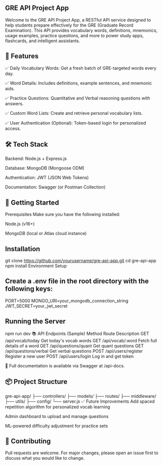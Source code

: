 ## GRE API Project App
Welcome to the GRE API Project App, a RESTful API service designed to help students prepare effectively for the GRE (Graduate Record Examination). This API provides vocabulary words, definitions, mnemonics, usage examples, practice questions, and more to power study apps, flashcards, and intelligent assistants.

## 📌 Features
✅ Daily Vocabulary Words: Get a fresh batch of GRE-targeted words every day.

✅ Word Details: Includes definitions, example sentences, and mnemonic aids.

✅ Practice Questions: Quantitative and Verbal reasoning questions with answers.

✅ Custom Word Lists: Create and retrieve personal vocabulary lists.

✅ User Authentication (Optional): Token-based login for personalized access.

## 🛠️ Tech Stack
Backend: Node.js + Express.js

Database: MongoDB (Mongoose ODM)

Authentication: JWT (JSON Web Tokens)

Documentation: Swagger (or Postman Collection)

## 🚀 Getting Started
Prerequisites
Make sure you have the following installed:

Node.js (v16+)

MongoDB (local or Atlas cloud instance)


## Installation

git clone https://github.com/yourusername/gre-api-app.git
cd gre-api-app
npm install
Environment Setup


## Create a .env file in the root directory with the following keys:


PORT=5000
MONGO_URI=your_mongodb_connection_string
JWT_SECRET=your_jwt_secret


## Running the Server

npm run dev
📚 API Endpoints (Sample)
Method	Route	Description
GET	/api/vocab/today	Get today's vocab words
GET	/api/vocab/:word	Fetch full details of a word
GET	/api/questions/quant	Get quant questions
GET	/api/questions/verbal	Get verbal questions
POST	/api/users/register	Register a new user
POST	/api/users/login	Log in and get token

📖 Full documentation is available via Swagger at /api-docs.

## 📦 Project Structure

gre-api-app/
├── controllers/
├── models/
├── routes/
├── middleware/
├── utils/
├── config/
└── server.js
✅ Future Improvements
Add spaced repetition algorithm for personalized vocab learning

Admin dashboard to upload and manage questions

ML-powered difficulty adjustment for practice sets

## 🙌 Contributing
Pull requests are welcome. For major changes, please open an issue first to discuss what you would like to change.

